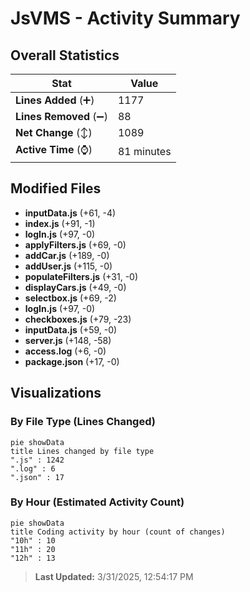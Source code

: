 # JsVMS - Activity Summary 

## Overall Statistics

| Stat                   | Value                                                             |
| ---------------------- | ----------------------------------------------------------------- |
| **Lines Added** (➕)   | 1177                                          |
| **Lines Removed** (➖) | 88                                        |
| **Net Change** (↕)    | 1089                |
| **Active Time** (⌚)   | 81 minutes |


## Modified Files
- **inputData.js** (+61, -4)
- **index.js** (+91, -1)
- **logIn.js** (+97, -0)
- **applyFilters.js** (+69, -0)
- **addCar.js** (+189, -0)
- **addUser.js** (+115, -0)
- **populateFilters.js** (+31, -0)
- **displayCars.js** (+49, -0)
- **selectbox.js** (+69, -2)
- **logIn.js** (+97, -0)
- **checkboxes.js** (+79, -23)
- **inputData.js** (+59, -0)
- **server.js** (+148, -58)
- **access.log** (+6, -0)
- **package.json** (+17, -0)

## Visualizations

### By File Type (Lines Changed)

```mermaid
pie showData
title Lines changed by file type
".js" : 1242
".log" : 6
".json" : 17
```

### By Hour (Estimated Activity Count)

```mermaid
pie showData
title Coding activity by hour (count of changes)
"10h" : 10
"11h" : 20
"12h" : 13
```


> **Last Updated:** 3/31/2025, 12:54:17 PM